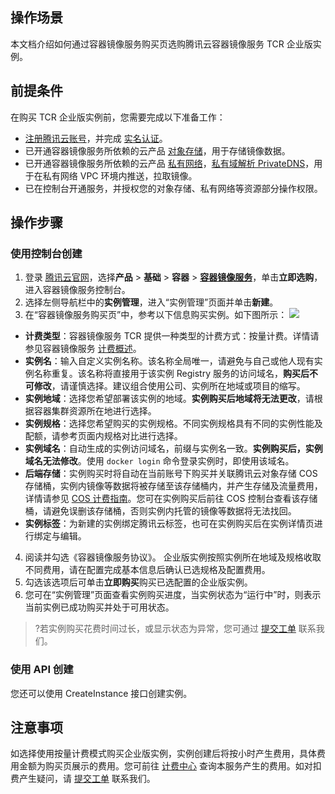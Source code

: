
## 操作场景

本文档介绍如何通过容器镜像服务购买页选购腾讯云容器镜像服务 TCR 企业版实例。

## 前提条件

在购买 TCR 企业版实例前，您需要完成以下准备工作：
- [注册腾讯云账号](https://intl.cloud.tencent.com/document/product/378/17985)，并完成 [实名认证](https://intl.cloud.tencent.com/document/product/378/3629)。
- 已开通容器镜像服务所依赖的云产品 [对象存储](https://console.cloud.tencent.com/cos5)，用于存储镜像数据。
- 已开通容器镜像服务所依赖的云产品 [私有网络](https://console.cloud.tencent.com/vpc)，[私有域解析 PrivateDNS](https://console.cloud.tencent.com/privatedns)，用于在私有网络 VPC 环境内推送，拉取镜像。
- 已在控制台开通服务，并授权您的对象存储、私有网络等资源部分操作权限。

## 操作步骤
### 使用控制台创建

1. 登录 [腾讯云官网](https://intl.cloud.tencent.com/)，选择**产品** > **基础** > **容器** > **[容器镜像服务](https://intl.cloud.tencent.com/zh/product/tcr)**，单击**立即选购**，进入容器镜像服务控制台。
2. 选择左侧导航栏中的**实例管理**，进入“实例管理”页面并单击**新建**。
3. 在“容器镜像服务购买页”中，参考以下信息购买实例。如下图所示：
![](https://main.qcloudimg.com/raw/d3b838aea1b189b51e533e95ee4bf087.png)
 - **计费类型**：容器镜像服务 TCR 提供一种类型的计费方式：按量计费。详情请参见容器镜像服务 [计费概述](https://intl.cloud.tencent.com/document/product/1051/35483)。
 - **实例名**：输入自定义实例名称。该名称全局唯一，请避免与自己或他人现有实例名称重复。该名称将直接用于该实例 Registry 服务的访问域名，**购买后不可修改**，请谨慎选择。建议组合使用公司、实例所在地域或项目的缩写。
 - **实例地域**：选择您希望部署该实例的地域。**实例购买后地域将无法更改**，请根据容器集群资源所在地进行选择。
 - **实例规格**：选择您希望购买的实例规格。不同实例规格具有不同的实例性能及配额，请参考页面内规格对比进行选择。
 - **实例域名**：自动生成的实例访问域名，前缀与实例名一致。**实例购买后，实例域名无法修改**。使用 `docker login` 命令登录实例时，即使用该域名。
 - **后端存储**：实例购买时将自动在当前账号下购买并关联腾讯云对象存储 COS 存储桶，实例内镜像等数据将被存储至该存储桶内，并产生存储及流量费用，详情请参见 [COS 计费指南](https://intl.cloud.tencent.com/document/product/436/16871)。您可在实例购买后前往 COS 控制台查看该存储桶，请避免误删该存储桶，否则实例内托管的镜像等数据将无法找回。
 - **实例标签**：为新建的实例绑定腾讯云标签，也可在实例购买后在实例详情页进行绑定与编辑。
4. 阅读并勾选《容器镜像服务协议》。
   企业版实例按照实例所在地域及规格收取不同费用，请在配置完成基本信息后确认已选规格及配置费用。
5. 勾选该选项后可单击**立即购买**购买已选配置的企业版实例。
6. 您可在“实例管理”页面查看实例购买进度，当实例状态为“运行中”时，则表示当前实例已成功购买并处于可用状态。

>?若实例购买花费时间过长，或显示状态为异常，您可通过 [提交工单](https://console.intl.cloud.tencent.com/workorder) 联系我们。



### 使用 API 创建
您还可以使用 CreateInstance 接口创建实例。

## 注意事项
如选择使用按量计费模式购买企业版实例，实例创建后将按小时产生费用，具体费用金额为购买页展示的费用。您可前往 [计费中心](https://console.cloud.tencent.com/expense) 查询本服务产生的费用。如对扣费产生疑问，请 [提交工单](https://console.intl.cloud.tencent.com/workorder) 联系我们。

